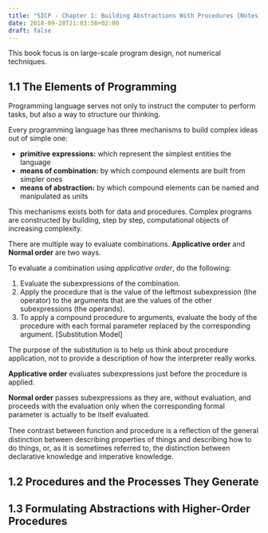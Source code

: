 ```yaml
---
title: "SICP - Chapter 1: Building Abstractions With Procedures [Notes]"
date: 2018-09-28T21:03:58+02:00
draft: false
---
```


This book focus is on large-scale program design, not numerical techniques.

## 1.1 The Elements of Programming

Programming language serves not only to instruct the computer to perform tasks, but also a way to structure our thinking.

Every programming language has three mechanisms to build complex ideas out of simple one:

- **primitive expressions:** which represent the simplest entities the language
- **means of combination:** by which compound elements are built from simpler ones
- **means of abstraction:** by which compound elements can be named and manipulated as units

This mechanisms exists both for data and procedures. Complex programs are constructed by building, step by step, computational objects of increasing complexity.

There are multiple way to evaluate combinations. **Applicative order** and **Normal order** are two ways.

To evaluate a combination using _applicative order_, do the following:

1. Evaluate the subexpressions of the combination.
2. Apply the procedure that is the value of the leftmost subexpression (the operator) to the arguments that are the values of the other subexpressions (the operands).
3. To apply a compound procedure to arguments, evaluate the body of the procedure with each formal parameter replaced by the corresponding argument. [Substitution Model]

The purpose of the substitution is to help us think about procedure application, not to provide a description of how the interpreter really works.

**Applicative order** evaluates subexpressions just before the procedure is applied.

**Normal order** passes subexpressions as they are, without evaluation, and proceeds with the evaluation only when the corresponding formal parameter is actually to be itself evaluated.

Thee contrast between function and procedure is a reﬂection of the general distinction between describing properties of things and describing how to do things, or, as it is sometimes referred to, the distinction between declarative knowledge and imperative knowledge.

## 1.2 Procedures and the Processes They Generate

## 1.3 Formulating Abstractions with Higher-Order Procedures
